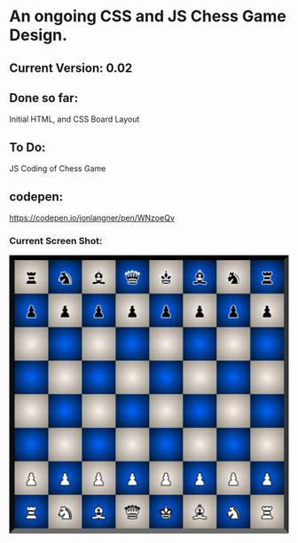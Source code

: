 # An ongoing CSS and JS Chess Game Design. 

## Current Version: 0.02


## Done so far:
<p>Initial HTML, and CSS Board Layout</p>

## To Do:
<p>JS Coding of Chess Game</p>

## codepen:
https://codepen.io/jonlangner/pen/WNzoeQv

### Current Screen Shot:
![picture](./media/Chess.png)